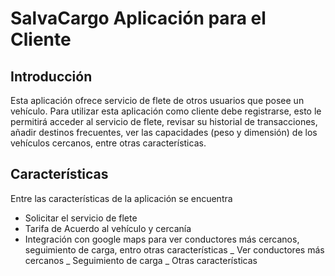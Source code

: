 # SalvaCargo Aplicación para el Cliente
## Introducción
Esta aplicación ofrece servicio de flete de otros usuarios que posee un vehículo.
Para utilizar esta aplicación como cliente debe registrarse, esto le permitirá acceder al servicio de flete, revisar su historial de transacciones, añadir destinos frecuentes, ver las capacidades (peso y dimensión) de los vehículos cercanos, entre otras características.

## Características

Entre las características de la aplicación se encuentra
- Solicitar el servicio de flete
- Tarifa de Acuerdo al vehículo y cercanía
- Integración con google maps para ver conductores más cercanos, seguimiento de carga, entro otras características
  _ Ver conductores más cercanos
  _ Seguimiento de carga
  _ Otras características
